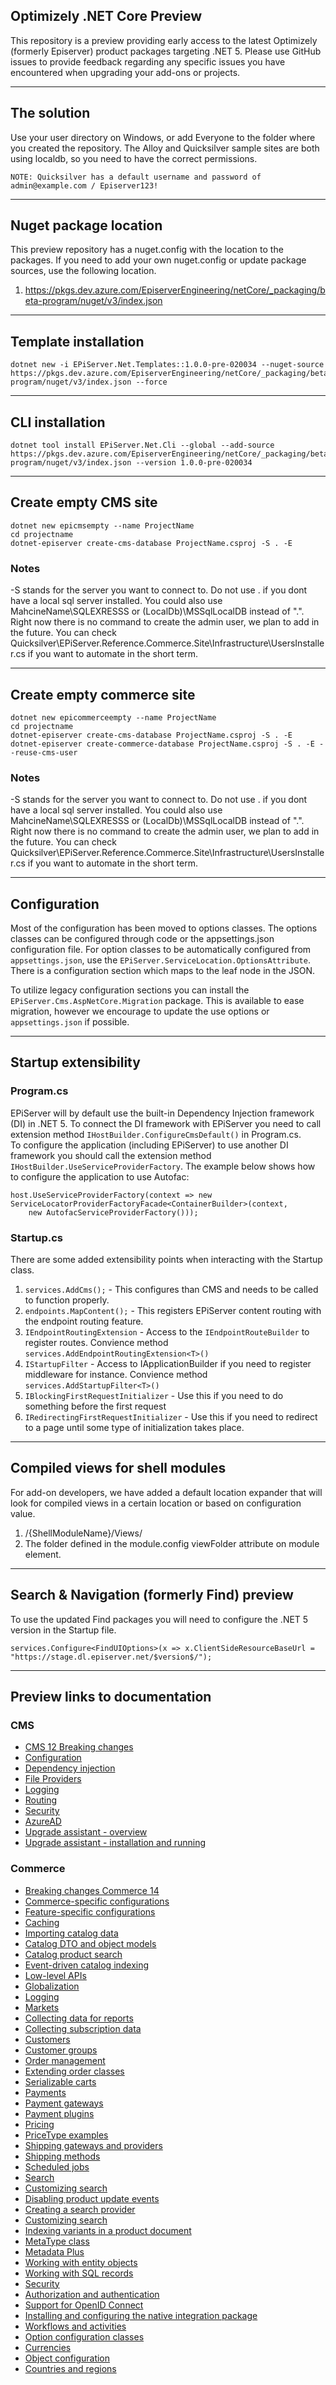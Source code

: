 ## Optimizely .NET Core Preview

This repository is a preview providing early access to the latest Optimizely (formerly Episerver) product packages targeting .NET 5. Please use GitHub issues to provide feedback regarding any specific issues you have encountered when upgrading your add-ons or projects.

---

## The solution

Use your user directory on Windows, or add Everyone to the folder where you created the repository. The Alloy and Quicksilver sample sites are both using localdb, so you need to have the correct permissions.

`NOTE: Quicksilver has a default username and password of admin@example.com / Episerver123!`

---

## Nuget package location

This preview repository has a nuget.config with the location to the packages.  If you need to add your own nuget.config or update package sources, use the following location.
  1.  https://pkgs.dev.azure.com/EpiserverEngineering/netCore/_packaging/beta-program/nuget/v3/index.json

---

## Template installation

```
dotnet new -i EPiServer.Net.Templates::1.0.0-pre-020034 --nuget-source https://pkgs.dev.azure.com/EpiserverEngineering/netCore/_packaging/beta-program/nuget/v3/index.json --force
```
---

## CLI installation

```
dotnet tool install EPiServer.Net.Cli --global --add-source https://pkgs.dev.azure.com/EpiserverEngineering/netCore/_packaging/beta-program/nuget/v3/index.json --version 1.0.0-pre-020034
```
---

## Create empty CMS site

```
dotnet new epicmsempty --name ProjectName
cd projectname
dotnet-episerver create-cms-database ProjectName.csproj -S . -E 

```
### Notes

-S stands for the server you want to connect to.  Do not use . if you dont have a local sql server installed.  You could also use MahcineName\SQLEXRESSS or (LocalDb)\MSSqlLocalDB instead of ".".
Right now there is no command to create the admin user, we plan to add in the future.  You can check Quicksilver\EPiServer.Reference.Commerce.Site\Infrastructure\UsersInstaller.cs if you want to automate in the short term.

---

## Create empty commerce site

```
dotnet new epicommerceempty --name ProjectName
cd projectname
dotnet-episerver create-cms-database ProjectName.csproj -S . -E
dotnet-episerver create-commerce-database ProjectName.csproj -S . -E --reuse-cms-user
```
### Notes

-S stands for the server you want to connect to.  Do not use . if you dont have a local sql server installed.  You could also use MahcineName\SQLEXRESSS or (LocalDb)\MSSqlLocalDB instead of ".".
Right now there is no command to create the admin user, we plan to add in the future.  You can check Quicksilver\EPiServer.Reference.Commerce.Site\Infrastructure\UsersInstaller.cs if you want to automate in the short term.

---


## Configuration

Most of the configuration has been moved to options classes. The options classes can be configured through code or the appsettings.json configuration file. For option classes to be automatically configured from `appsettings.json`, use the `EPiServer.ServiceLocation.OptionsAttribute`. There is a configuration section which maps to the leaf node in the JSON.

To utilize legacy configuration sections you can install the `EPiServer.Cms.AspNetCore.Migration` package. This is available to ease migration, however we encourage to update the use options or `appsettings.json` if possible.

---

## Startup extensibility
### Program.cs
EPiServer will by default use the built-in Dependency Injection framework (DI) in .NET 5. To connect the DI framework with EPiServer you need to call extension method `IHostBuilder.ConfigureCmsDefault()` in Program.cs. <br/>
To configure the application (including EPiServer) to use another DI framework you should call the extension method `IHostBuilder.UseServiceProviderFactory`. The example below shows how to configure the application to use Autofac:

```
host.UseServiceProviderFactory(context => new  ServiceLocatorProviderFactoryFacade<ContainerBuilder>(context,
    new AutofacServiceProviderFactory()));
```

### Startup.cs
There are some added extensibility points when interacting with the Startup class.
  1.  `services.AddCms();` - This configures than CMS and needs to be called to function properly.
  2.  `endpoints.MapContent();` - This registers EPiServer content routing with the endpoint routing feature.
  3.  `IEndpointRoutingExtension` - Access to the `IEndpointRouteBuilder` to register routes. Convience method `services.AddEndpointRoutingExtension<T>()`
  4.  `IStartupFilter` - Access to IApplicationBuilder if you need to register middleware for instance.  Convience method `services.AddStartupFilter<T>()`
  5.  `IBlockingFirstRequestInitializer` - Use this if you need to do something before the first request
  6.  `IRedirectingFirstRequestInitializer` - Use this if you need to redirect to a page until some type of initialization takes place.

---

## Compiled views for shell modules

For add-on developers, we have added a default location expander that will look for compiled views in a certain location or based on configuration value.
  1.  /{ShellModuleName}/Views/
  2.  The folder defined in the module.config viewFolder attribute on module element.

---

## Search & Navigation (formerly Find) preview

To use the updated Find packages you will need to configure the .NET 5 version in the Startup file.

```
services.Configure<FindUIOptions>(x => x.ClientSideResourceBaseUrl = "https://stage.dl.episerver.net/$version$/");
```

---

## Preview links to documentation

### CMS

* [CMS 12 Breaking changes](https://world.episerver.com/externalContentView/2f46e48e-19d5-4735-a0fa-f9b193a78eb7 "CMS 12 Breaking changes")
* [Configuration](https://world.episerver.com/externalContentView/91e3ad6f-ec40-44c4-a667-7d48e2f1c2f0 "Configuration")
* [Dependency injection](https://world.episerver.com/externalContentView/a798288a-90af-44ff-b495-68e827403903 "Dependency injection")
* [File Providers](https://world.episerver.com/externalContentView/c10509ac-40b4-4c0e-92d5-016b4e37081b "File Providers")
* [Logging](https://world.episerver.com/externalContentView/ac48d781-f9f6-4f16-8677-8281bacdaffa "Logging")
* [Routing](https://world.episerver.com/externalContentView/968f52c2-8a0f-4111-a34a-d51450d62b1e "Routing")
* [Security](https://world.episerver.com/externalContentView/bf63f0a1-da67-4a0c-8b71-d753099956d0 "Security")
* [AzureAD](https://world.episerver.com/externalContentView/c3010617-9874-4275-b1db-af03fd17d5a9 "Azure AD")
* [Upgrade assistant - overview](https://world.episerver.com/externalContentView/01ad2880-18c2-4898-90d0-9fa99a6fdbe1 "Upgrade assistant - overview")
* [Upgrade assistant - installation and running](https://world.episerver.com/externalContentView/f5838f07-fc03-464a-9bff-724272e6bf1e "Upgrade assistant - installation and running")

### Commerce

* [Breaking changes Commerce 14](https://world.episerver.com/externalContentView/e324ac1b-aa08-4335-87e0-1f2abc6ab054 "Upgrading/breaking changes")
* [Commerce-specific configurations](https://world.episerver.com/externalContentView/615a8a17-150a-485f-88e0-4938f07db965 "Commerce-specific configurations")
* [Feature-specific configurations](https://world.episerver.com/externalContentView/60171983-89a5-4761-ad1e-d28124d5517b "Feature-specific configurations")
* [Caching](https://world.episerver.com/externalContentView/accb3c7b-bd04-4bfd-98b1-2737eeca7fcb "Caching")
* [Importing catalog data](https://world.episerver.com/externalContentView/a57e2a15-e429-450e-a3cb-387d1a70589c "Importing catalog data")
* [Catalog DTO and object models](https://world.episerver.com/externalContentView/2bd5fe5b-40a2-41de-836d-6c772e865479 "Catalog DTO and object models")
* [Catalog product search](https://world.episerver.com/externalContentView/8cf54f54-aa55-48b3-9975-fa599da6cd24 "Catalog product search")
* [Event-driven catalog indexing](https://world.episerver.com/externalContentView/02482dbc-542b-45c8-bfaa-44f46c0912f4 "Event-driven catalog indexing")
* [Low-level APIs](https://world.episerver.com/externalContentView/089492e2-a1e8-486d-a50b-1d75e3a5155d "Low-level APIs")
* [Globalization](https://world.episerver.com/externalContentView/fdaed320-44c8-486e-a4f8-9cc95e8484ed "Globalization")
* [Logging](https://world.episerver.com/externalContentView/9c75a5ac-bfa4-4903-8f6b-f6147264f9da "Logging")
* [Markets](https://world.episerver.com/externalContentView/52f78cf0-18b6-4a0f-af33-1274fc96b100 "Markets")
* [Collecting data for reports](https://world.episerver.com/externalContentView/26b681ab-37ba-4bdb-b5e4-0d13cd68bb6d "Collecting data for reports")
* [Collecting subscription data](https://world.episerver.com/externalContentView/f7b9e057-9039-47a7-a22e-e618bf884339 "Collecting subscription data")
* [Customers](https://world.episerver.com/externalContentView/5eef00df-3a49-452d-b6f5-58e30d2221a5 "Customers")
* [Customer groups](https://world.episerver.com/externalContentView/e5b6659a-3e06-4534-9813-2de6b4abe40e "Customer groups")
* [Order management](https://world.episerver.com/externalContentView/4265cd26-f6eb-4377-96b1-703ee6b88c65 "Order management")
* [Extending order classes](https://world.episerver.com/externalContentView/35a56df3-0a19-47c6-87ad-a654b2bbc614 "Extending order classes")
* [Serializable carts](https://world.episerver.com/externalContentView/7872356b-ff2a-46c5-926f-47720fab9d67 "Serializable carts")
* [Payments](https://world.episerver.com/externalContentView/e5eaac36-ced0-457b-b57f-015040405275 "Payments")
* [Payment gateways](https://world.episerver.com/externalContentView/9c545dfe-182f-4786-9d36-a713b86c7986 "Payment gateways")
* [Payment plugins](https://world.episerver.com/externalContentView/003b0605-1b3b-48f1-86ef-8e471ecff4a5 "Payment plugins")
* [Pricing](https://world.episerver.com/externalContentView/dbf2cf30-1aea-4805-bdae-19b985e71d56 "Pricing")
* [PriceType examples](https://world.episerver.com/externalContentView/d70ba314-3752-46f8-b0a5-1af780d8a993 "PriceType examples")
* [Shipping gateways and providers](https://world.episerver.com/externalContentView/d65374e8-c4b4-4c57-8e7d-a41580f7515b "Shipping gateways and providers")
* [Shipping methods](https://world.episerver.com/externalContentView/3ba865ed-8d9d-483b-b6b0-365ba12b87e4 "Shipping methods")
* [Scheduled jobs](https://world.episerver.com/externalContentView/c6931e2b-896f-4018-a526-68c94724a473 "Scheduled jobs")
* [Search](https://world.episerver.com/externalContentView/b6615bbc-d3a3-4fcf-801e-23a109cf66d8 "Search")
* [Customizing search](https://world.episerver.com/externalContentView/c77b3cfa-45fe-42fa-85bb-f828c0364d63 "Customizing search")
* [Disabling product update events](https://world.episerver.com/externalContentView/f71c4eec-22d7-40ec-b0a8-fe4c58e326b0 "Disabling product update events")
* [Creating a search provider](https://world.episerver.com/externalContentView/1b46cd43-2677-4796-827f-7e051ec2fa05 "Creating a search provider")
* [Customizing search](https://world.episerver.com/externalContentView/c77b3cfa-45fe-42fa-85bb-f828c0364d63 "Customizing search")
* [Indexing variants in a product document](https://world.episerver.com/externalContentView/4e0c3e6e-45c5-41fd-a2b4-e76f6af5cdc2 "Indexing variants in a product document")
* [MetaType class](https://world.episerver.com/externalContentView/3c4a7263-8556-4a03-8d40-b4387b2cd6d0 "MetaType class")
* [Metadata Plus](https://world.episerver.com/externalContentView/18a116b2-9ee8-4203-8709-82c4edebeb02 "MetadataPlus") 
* [Working with entity objects](https://world.episerver.com/externalContentView/5630b604-488e-4f57-ac9e-2876b93f1b26 "Working with entity objects")
* [Working with SQL records](https://world.episerver.com/externalContentView/1fcf2a7e-04f0-40d5-b394-dcf8d040910c "Working with SQL records")
* [Security](https://world.episerver.com/externalContentView/250587d7-1aa0-4ce1-b4a1-976fdb004024 "Security")
* [Authorization and authentication](https://world.episerver.com/externalContentView/74b63d8c-7b0e-45f6-b04a-0b0e4ea42145 "Authorization and authentication")
* [Support for OpenID Connect](https://world.episerver.com/externalContentView/7ea7be44-e5aa-4673-b9c2-ed92a116fa76 "Support for OpenID Connect")
* [Installing and configuring the native integration package](https://world.episerver.com/externalContentView/0836e74c-4175-4657-9e8b-bcc015b5a8d8 "Installing and configuring the native integration package")
* [Workflows and activities](https://world.episerver.com/externalContentView/c72e976b-ed92-454d-8830-cd87075209e4 "Workflows and activities")
* [Option configuration classes](https://world.episerver.com/externalContentView/6a58d1b5-7f9a-41c2-a4c8-0b63bf33a18d "Option configuration classes")
* [Currencies](https://world.episerver.com/externalContentView/bd2ea693-130c-4bcd-9ddb-bc93fcbc1b00 "Currencies")
* [Object configuration](https://world.episerver.com/externalContentView/65dee408-4998-470d-bb4c-b5f6620954f4 "Object configuration")
* [Countries and regions](https://world.episerver.com/externalContentView/c6c1d936-318d-412a-9ee9-7a52f4bfd5e3 "Countries and regions")

